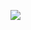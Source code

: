 ![](http://www.plantuml.com/plantuml/proxy?cache=no&src=https://raw.githubusercontent.com/oleksandrblazhko/ai204-nesterenko/laboratory-work-7/2-SoftwareDesign/2.7-PlantUML/UML-Activity.puml)
